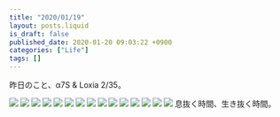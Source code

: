 ```yaml
---
title: "2020/01/19"
layout: posts.liquid
is_draft: false
published_date: 2020-01-20 09:03:22 +0900
categories: ["Life"]
tags: []
---
```


昨日のこと、α7S & Loxia 2/35。

![](/public/images/2020/01/ab65d027-10dc-48b4-a261-8eab78bdd220.jpg)
![](/public/images/2020/01/23afffc1-92d1-48b2-883a-19bffe5d75de.jpg)
![](/public/images/2020/01/b50f1dd4-7f11-411c-ba7a-b1bc4aa96aa0.jpg)
![](/public/images/2020/01/6e9aaa97-1d28-4ae0-a94e-de68645950e4.jpg)
![](/public/images/2020/01/7c5e61b0-1a99-4add-a973-141bc050db91.jpg)
![](/public/images/2020/01/c0b234a9-c4bb-409e-b7bd-cd16007819c4.jpg)
![](/public/images/2020/01/6b2219bb-492a-4915-bbf2-c4b9dd376238.jpg)
![](/public/images/2020/01/82b189d1-920e-4c61-8588-c0c16fc6e8dc.jpg)
![](/public/images/2020/01/3206caa9-0a5d-45b5-a04f-45f237223b67.jpg)
![](/public/images/2020/01/8e33888a-bd16-44bd-9c4a-ddab438591ac.jpg)
![](/public/images/2020/01/15dc1c71-b33d-4408-a303-2828a6447d5e.jpg)
![](/public/images/2020/01/2fe97ac6-6915-4153-9407-6ab0e4ec2fa7.jpg)
![](/public/images/2020/01/c09c67aa-ba5c-4707-baf3-7b4f269b820c.jpg)
![](/public/images/2020/01/34e5e2ac-7046-4a47-b1cd-b2d8777418ed.jpg)
![](/public/images/2020/01/0ddc74f9-03e5-484f-ace6-914caa30f515-1024x684.jpg)
息抜く時間、生き抜く時間。


